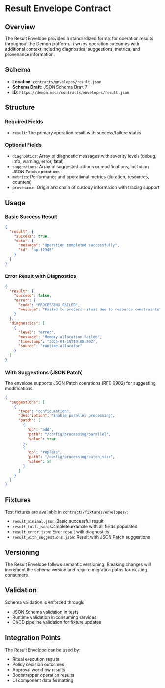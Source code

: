 # Result Envelope Contract

## Overview

The Result Envelope provides a standardized format for operation results throughout the Demon platform. It wraps operation outcomes with additional context including diagnostics, suggestions, metrics, and provenance information.

## Schema

- **Location**: `contracts/envelopes/result.json`
- **Schema Draft**: JSON Schema Draft 7
- **ID**: `https://demon.meta/contracts/envelopes/result.json`

## Structure

### Required Fields

- `result`: The primary operation result with success/failure status

### Optional Fields

- `diagnostics`: Array of diagnostic messages with severity levels (debug, info, warning, error, fatal)
- `suggestions`: Array of suggested actions or modifications, including JSON Patch operations
- `metrics`: Performance and operational metrics (duration, resources, counters)
- `provenance`: Origin and chain of custody information with tracing support

## Usage

### Basic Success Result

```json
{
  "result": {
    "success": true,
    "data": {
      "message": "Operation completed successfully",
      "id": "op-12345"
    }
  }
}
```

### Error Result with Diagnostics

```json
{
  "result": {
    "success": false,
    "error": {
      "code": "PROCESSING_FAILED",
      "message": "Failed to process ritual due to resource constraints"
    }
  },
  "diagnostics": [
    {
      "level": "error",
      "message": "Memory allocation failed",
      "timestamp": "2025-01-15T10:00:30Z",
      "source": "runtime.allocator"
    }
  ]
}
```

### With Suggestions (JSON Patch)

The envelope supports JSON Patch operations (RFC 6902) for suggesting modifications:

```json
{
  "suggestions": [
    {
      "type": "configuration",
      "description": "Enable parallel processing",
      "patch": [
        {
          "op": "add",
          "path": "/config/processing/parallel",
          "value": true
        },
        {
          "op": "replace",
          "path": "/config/processing/batch_size",
          "value": 50
        }
      ]
    }
  ]
}
```

## Fixtures

Test fixtures are available in `contracts/fixtures/envelopes/`:

- `result_minimal.json`: Basic successful result
- `result_full.json`: Complete example with all fields populated
- `result_error.json`: Error result with diagnostics
- `result_with_suggestions.json`: Result with JSON Patch suggestions

## Versioning

The Result Envelope follows semantic versioning. Breaking changes will increment the schema version and require migration paths for existing consumers.

## Validation

Schema validation is enforced through:
- JSON Schema validation in tests
- Runtime validation in consuming services
- CI/CD pipeline validation for fixture updates

## Integration Points

The Result Envelope can be used by:
- Ritual execution results
- Policy decision outcomes
- Approval workflow results
- Bootstrapper operation results
- UI component data formatting